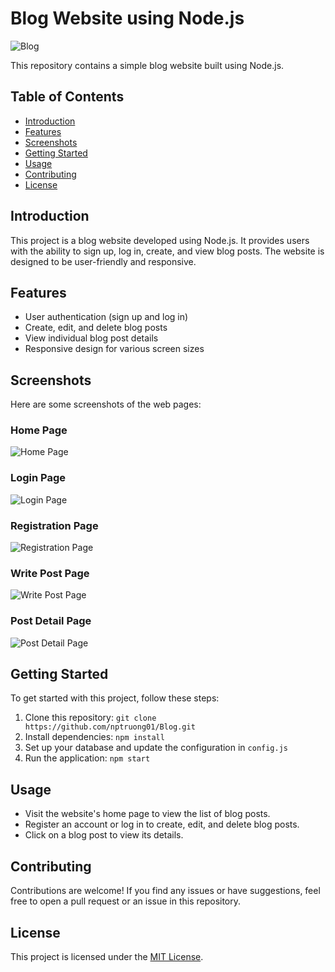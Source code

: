 # Blog Website using Node.js

![Blog](https://github.com/nptruong01/Blog/assets/113322089/3c4e1fee-d992-4eac-acb9-81426a218345)

This repository contains a simple blog website built using Node.js.

## Table of Contents

- [Introduction](#introduction)
- [Features](#features)
- [Screenshots](#screenshots)
- [Getting Started](#getting-started)
- [Usage](#usage)
- [Contributing](#contributing)
- [License](#license)

## Introduction

This project is a blog website developed using Node.js. It provides users with the ability to sign up, log in, create, and view blog posts. The website is designed to be user-friendly and responsive.

## Features

- User authentication (sign up and log in)
- Create, edit, and delete blog posts
- View individual blog post details
- Responsive design for various screen sizes

## Screenshots

Here are some screenshots of the web pages:

### Home Page
![Home Page](https://github.com/nptruong01/Blog/assets/113322089/3c4e1fee-d992-4eac-acb9-81426a218345)

### Login Page
![Login Page](https://github.com/nptruong01/Blog/assets/113322089/450be08f-e814-4512-b82d-07606c79fb79)

### Registration Page
![Registration Page](https://github.com/nptruong01/Blog/assets/113322089/0ce6e3b9-5aa6-4266-93a2-d975c4ed5ed3)

### Write Post Page
![Write Post Page](https://github.com/nptruong01/Blog/assets/113322089/4bfc6929-3b85-4a00-bf8c-3bcf28f0eb20)

### Post Detail Page
![Post Detail Page](https://github.com/nptruong01/Blog/assets/113322089/4f391440-8b73-4621-8e68-7daec9c6ce8b)

## Getting Started

To get started with this project, follow these steps:

1. Clone this repository: `git clone https://github.com/nptruong01/Blog.git`
2. Install dependencies: `npm install`
3. Set up your database and update the configuration in `config.js`
4. Run the application: `npm start`

## Usage

- Visit the website's home page to view the list of blog posts.
- Register an account or log in to create, edit, and delete blog posts.
- Click on a blog post to view its details.

## Contributing

Contributions are welcome! If you find any issues or have suggestions, feel free to open a pull request or an issue in this repository.

## License

This project is licensed under the [MIT License](LICENSE).
